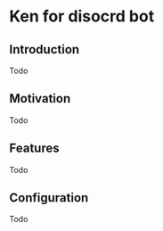 # Ken for disocrd bot

## Introduction
Todo

## Motivation
Todo

## Features
Todo

## Configuration
Todo